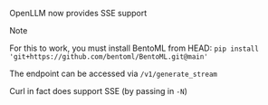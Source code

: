 OpenLLM now provides SSE support

> [!NOTE]
> For this to work, you must install BentoML from HEAD:
> `pip install 'git+https://github.com/bentoml/BentoML.git@main'`

The endpoint can be accessed via `/v1/generate_stream`

Curl in fact does support SSE (by passing in `-N`)
